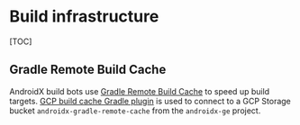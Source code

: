 # Build infrastructure

<!--*
# Document freshness: For more information, see go/fresh-source.
freshness: { owner: 'aurimas' reviewed: '2022-05-05' }
*-->

[TOC]

## Gradle Remote Build Cache

AndroidX build bots use
[Gradle Remote Build Cache](https://docs.gradle.org/current/userguide/build_cache.html)
to speed up build targets.
[GCP build cache Gradle plugin](https://github.com/androidx/gcp-gradle-build-cache)
is used to connect to a GCP Storage bucket `androidx-gradle-remote-cache` from
the `androidx-ge` project.
